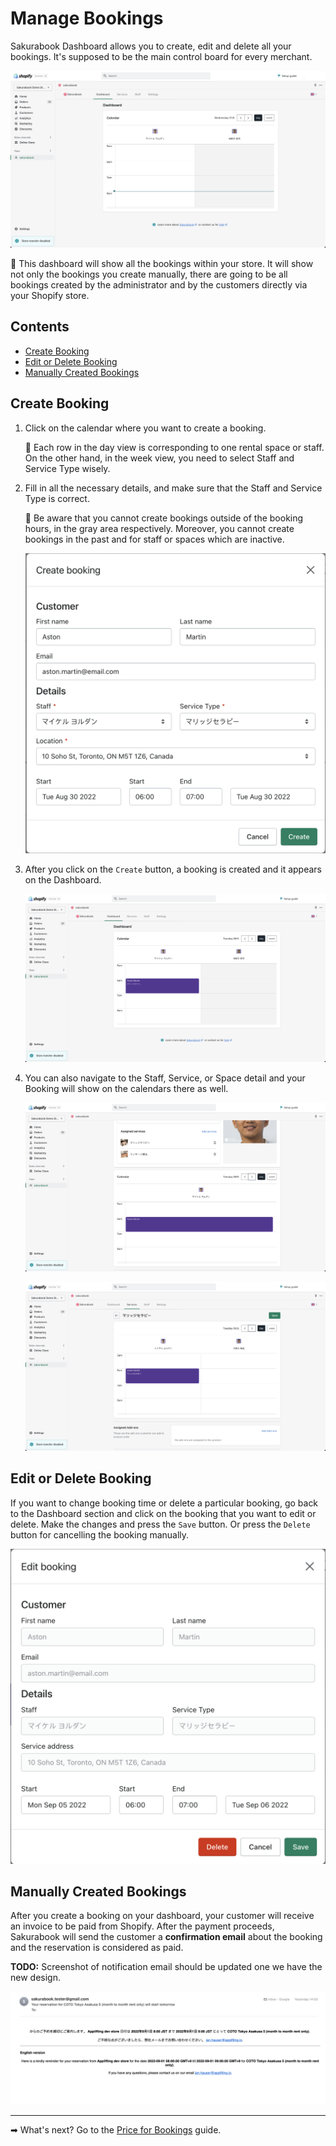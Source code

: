 # Manage Bookings

Sakurabook Dashboard allows you to create, edit and delete all your bookings. It's supposed to be the main control board for every merchant.

![Alt text](../img/Screenshot%202022-08-31%20at%200.59.53.png?raw=true "Sakurabook Booking Dashboard")

📌 This dashboard will show all the bookings within your store. It will show not only the bookings you create manually, there are going to be all bookings created by the administrator and by the customers directly via your Shopify store.

## Contents

- [Create Booking](#create-booking)
- [Edit or Delete Booking](#edit-or-delete-booking)
- [Manually Created Bookings](#manually-created-bookings)

## Create Booking

1. Click on the calendar where you want to create a booking.

   📌 Each row in the day view is corresponding to one rental space or staff. On the other hand, in the week view, you need to select Staff and Service Type wisely.

2. Fill in all the necessary details, and make sure that the Staff and Service Type is correct.

   📌 Be aware that you cannot create bookings outside of the booking hours, in the gray area respectively. Moreover, you cannot create bookings in the past and for staff or spaces which are inactive.

   ![Alt text](../img/Screenshot%202022-08-31%20at%201.00.51.png?raw=true "Sakurabook Booking Create")

3. After you click on the `Create` button, a booking is created and it appears on the Dashboard.

   ![Alt text](../img/Screenshot%202022-08-31%20at%201.01.33.png?raw=true "Sakurabook Booking Created")

4. You can also navigate to the Staff, Service, or Space detail and your Booking will show on the calendars there as well.

   ![Alt text](../img/Screenshot%202022-08-31%20at%201.03.15.png?raw=true "Sakurabook Booking at Staff")

   ![Alt text](../img/Screenshot%202022-08-31%20at%201.03.36.png?raw=true "Sakurabook Booking at Service")

## Edit or Delete Booking

If you want to change booking time or delete a particular booking, go back to the Dashboard section and click on the booking that you want to edit or delete. Make the changes and press the `Save` button. Or press the `Delete` button for cancelling the booking manually.

![Alt text](../img/Screenshot%202022-08-31%20at%201.01.44.png?raw=true "Sakurabook Booking Edit")

## Manually Created Bookings

After you create a booking on your dashboard, your customer will receive an invoice to be paid from Shopify. After the payment proceeds, Sakurabook will send the customer a **confirmation email** about the booking and the reservation is considered as paid.

**TODO:** Screenshot of notification email should be updated one we have the new design.

![Alt text](../img/Screenshot%202022-08-31%20at%201.23.32.png?raw=true "Sakurabook Booking Created")

---

➡ What's next? Go to the [Price for Bookings](./price-for-bookings.md) guide.
